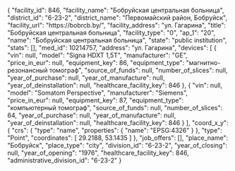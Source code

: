 {
    "facility_id": 846,
    "facility_name": "Бобруйская центральная больница",
    "district_id": "6-23-2",
    "district_name": "Первомайский район, Бобруйск",
    "facility_url": "https:\/\/bobrcb.by\/",
    "facility_address": "ул. Гагарина",
    "title": "Бобруйская центральная больница",
    "facility_type": "0",
    "ap_1": "20",
    "name": "Бобруйская центральная больница",
    "state": "public institution",
    "stats": [],
    "med_id": 10214757,
    "address": "ул. Гагарина",
    "devices": [
        {
            "vin": null,
            "model": "Signa HDXT 1,5T",
            "manufacturer": "GE",
            "price_in_eur": null,
            "equipment_key": 86,
            "equipment_type": "магнитно-резонансный томограф",
            "source_of_funds": null,
            "number_of_slices": null,
            "year_of_purchase": null,
            "year_of_manufacture": null,
            "year_of_deinstallation": null,
            "healthcare_facility_key": 846
        },
        {
            "vin": null,
            "model": "Somatom Perspective",
            "manufacturer": "Siemens",
            "price_in_eur": null,
            "equipment_key": 87,
            "equipment_type": "компьютерный томограф",
            "source_of_funds": null,
            "number_of_slices": 64,
            "year_of_purchase": null,
            "year_of_manufacture": null,
            "year_of_deinstallation": null,
            "healthcare_facility_key": 846
        }
    ],
    "coord_x_y": {
        "crs": {
            "type": "name",
            "properties": {
                "name": "EPSG:4326"
            }
        },
        "type": "Point",
        "coordinates": [
            29.2188,
            53.1435
        ]
    },
    "job_offers": [],
    "place_name": "Бобруйск",
    "place_type": "city",
    "division_id": "6-23-2",
    "year_of_closing": null,
    "year_of_opening": "1976",
    "healthcare_facility_key": 846,
    "administrative_division_id": "6-23-2"
}